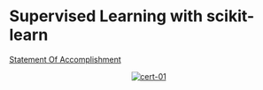 # Supervised Learning with scikit-learn

[Statement Of Accomplishment](https://www.datacamp.com/statement-of-accomplishment/course/ad3ad1b3c368f53cdd1569252ad0979142750f7d)

 <p align='center'>
  <a href="#">
    <img src='' alt="cert-01">
  </a>
</p>
